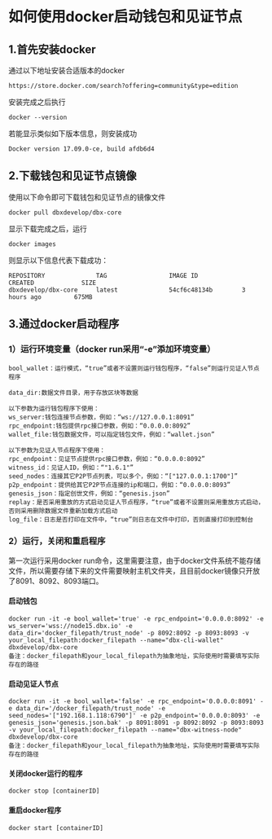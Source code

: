# 如何使用docker启动钱包和见证节点
## 1.首先安装docker
通过以下地址安装合适版本的docker

```
https://store.docker.com/search?offering=community&type=edition
```
安装完成之后执行
```
docker --version
```
若能显示类似如下版本信息，则安装成功

```
Docker version 17.09.0-ce, build afdb6d4
```

## 2.下载钱包和见证节点镜像
使用以下命令即可下载钱包和见证节点的镜像文件

```
docker pull dbxdevelop/dbx-core
```
显示下载完成之后，运行

```
docker images
```
则显示以下信息代表下载成功：

```
REPOSITORY              TAG                 IMAGE ID            CREATED             SIZE
dbxdevelop/dbx-core     latest              54cf6c48134b        3 hours ago         675MB
```
## 3.通过docker启动程序
### 1）运行环境变量（docker run采用“-e”添加环境变量）

```
bool_wallet：运行模式，“true”或者不设置则运行钱包程序，“false”则运行见证人节点程序

data_dir:数据文件目录，用于存放区块等数据

以下参数为运行钱包程序下使用：
ws_server:钱包连接节点参数，例如：“ws://127.0.0.1:8091”
rpc_endpoint:钱包提供rpc接口参数，例如：“0.0.0.0:8092”
wallet_file:钱包数据文件，可以指定钱包文件，例如：“wallet.json”

以下参数为见证人节点程序下使用：
rpc_endpoint：见证节点提供rpc接口参数，例如：“0.0.0.0:8092”
witness_id：见证人ID，例如：“"1.6.1"”
seed_nodes：连接其它P2P节点列表，可以多个，例如：“["127.0.0.1:1700"]”
p2p_endpoint：提供给其它P2P节点连接的ip和端口，例如：“0.0.0.0:8093”
genesis_json：指定创世文件，例如：“genesis.json”
replay：是否采用重放的方式启动见证人节点程序，“true”或者不设置则采用重放方式启动，否则采用删除数据文件重新加载方式启动
log_file：日志是否打印在文件中，“true”则日志在文件中打印，否则直接打印到控制台
```
### 2）运行，关闭和重启程序
第一次运行采用docker run命令，这里需要注意，由于docker文件系统不能存储文件，所以需要存储下来的文件需要映射主机文件夹，且目前docker镜像只开放了8091、8092、8093端口。
#### 启动钱包

```
docker run -it -e bool_wallet='true' -e rpc_endpoint='0.0.0.0:8092' -e ws_server='wss://node15.dbx.io' -e data_dir='docker_filepath/trust_node' -p 8092:8092 -p 8093:8093 -v your_local_filepath:docker_filepath --name="dbx-cli-wallet" dbxdevelop/dbx-core
备注：docker_filepath和your_local_filepath为抽象地址，实际使用时需要填写实际存在的路径
```
#### 启动见证人节点

```
docker run -it -e bool_wallet='false' -e rpc_endpoint='0.0.0.0:8091' -e data_dir='/docker_filepath/trust_node' -e seed_nodes='["192.168.1.118:6790"]' -e p2p_endpoint='0.0.0.0:8093' -e genesis_json='genesis.json.bak' -p 8091:8091 -p 8092:8092 -p 8093:8093 -v your_local_filepath:docker_filepath --name="dbx-witness-node" dbxdevelop/dbx-core
备注：docker_filepath和your_local_filepath为抽象地址，实际使用时需要填写实际存在的路径
```
#### 关闭docker运行的程序

```
docker stop [containerID]
```

#### 重启docker程序

```
docker start [containerID]
```